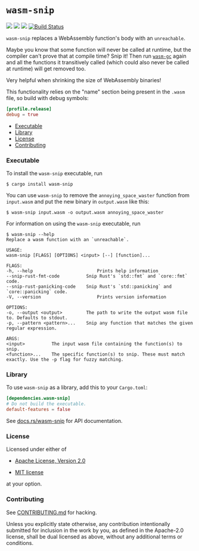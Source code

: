 # `wasm-snip`

[![](https://docs.rs/wasm-snip/badge.svg)](https://docs.rs/wasm-snip/)
[![](https://img.shields.io/crates/v/wasm-snip.svg)](https://crates.io/crates/wasm-snip)
[![](https://img.shields.io/crates/d/wasm-snip.png)](https://crates.io/crates/wasm-snip)
[![Build Status](https://travis-ci.org/fitzgen/wasm-snip.png?branch=master)](https://travis-ci.org/fitzgen/wasm-snip)

`wasm-snip` replaces a WebAssembly function's body with an `unreachable`.

Maybe you know that some function will never be called at runtime, but the
compiler can't prove that at compile time? Snip it! Then run
[`wasm-gc`][wasm-gc] again and all the functions it transitively called (which
could also never be called at runtime) will get removed too.

[wasm-gc]: https://github.com/alexcrichton/wasm-gc

Very helpful when shrinking the size of WebAssembly binaries!

This functionality relies on the "name" section being present in the `.wasm`
file, so build with debug symbols:

```toml
[profile.release]
debug = true
```

* [Executable](#executable)
* [Library](#library)
* [License](#license)
* [Contributing](#contributing)

### Executable

To install the `wasm-snip` executable, run

```
$ cargo install wasm-snip
```

You can use `wasm-snip` to remove the `annoying_space_waster`
function from `input.wasm` and put the new binary in `output.wasm` like this:

```
$ wasm-snip input.wasm -o output.wasm annoying_space_waster
```

For information on using the `wasm-snip` executable, run

```
$ wasm-snip --help
Replace a wasm function with an `unreachable`.

USAGE:
wasm-snip [FLAGS] [OPTIONS] <input> [--] [function]...

FLAGS:
-h, --help                        Prints help information
--snip-rust-fmt-code          Snip Rust's `std::fmt` and `core::fmt` code.
--snip-rust-panicking-code    Snip Rust's `std::panicking` and `core::panicking` code.
-V, --version                     Prints version information

OPTIONS:
-o, --output <output>         The path to write the output wasm file to. Defaults to stdout.
-p, --pattern <pattern>...    Snip any function that matches the given regular expression.

ARGS:
<input>          The input wasm file containing the function(s) to snip.
<function>...    The specific function(s) to snip. These must match exactly. Use the -p flag for fuzzy matching.
```

### Library

To use `wasm-snip` as a library, add this to your `Cargo.toml`:

```toml
[dependencies.wasm-snip]
# Do not build the executable.
default-features = false
```

See [docs.rs/wasm-snip][docs] for API documentation.

[docs]: https://docs.rs/wasm-snip

### License

Licensed under either of

 * [Apache License, Version 2.0](http://www.apache.org/licenses/LICENSE-2.0)

 * [MIT license](http://opensource.org/licenses/MIT)

at your option.

### Contributing

See
[CONTRIBUTING.md](https://github.com/fitzgen/wasm-snip/blob/master/CONTRIBUTING.md)
for hacking.

Unless you explicitly state otherwise, any contribution intentionally submitted
for inclusion in the work by you, as defined in the Apache-2.0 license, shall be
dual licensed as above, without any additional terms or conditions.

